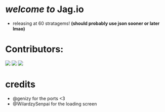# *welcome to* **Jag.io** 
 - releasing at 60 stratagems!
**(should probably use json sooner or later lmao)**
# Contributors:
<a>
  <img src="https://contrib.rocks/image?repo=waterl3mon/Jag.io" />
  <img src="https://contrib.rocks/image?repo=WilardzySenpai/WilardzySenpai" />
  <img src="https://contrib.rocks/image?repo=genizy/genizy.github.io" />
</a>
 
# credits
- @genizy for the ports <3 
- @WilardzySenpai for the loading screen
